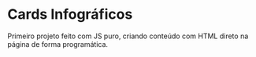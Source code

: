 # Cards Infográficos
Primeiro projeto feito com JS puro,  criando conteúdo com HTML direto na página de forma programática.
